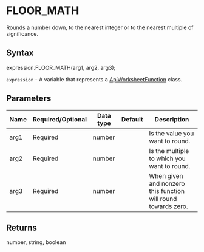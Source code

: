 # FLOOR_MATH

Rounds a number down, to the nearest integer or to the nearest multiple of significance.

## Syntax

expression.FLOOR_MATH(arg1, arg2, arg3);

`expression` - A variable that represents a [ApiWorksheetFunction](../ApiWorksheetFunction.md) class.

## Parameters

| **Name** | **Required/Optional** | **Data type** | **Default** | **Description** |
| ------------- | ------------- | ------------- | ------------- | ------------- |
| arg1 | Required | number |  | Is the value you want to round. |
| arg2 | Required | number |  | Is the multiple to which you want to round. |
| arg3 | Required | number |  | When given and nonzero this function will round towards zero. |

## Returns

number, string, boolean